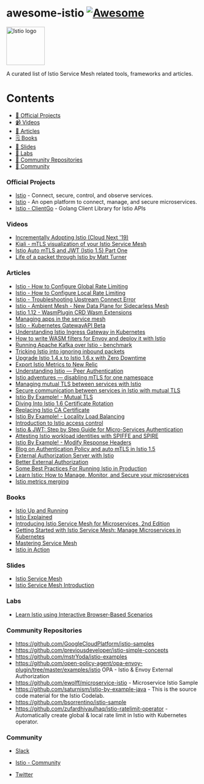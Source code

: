 # awesome-istio [![Awesome](https://awesome.re/badge.svg)](https://awesome.re)

<a href="https://istio.io/">
    <img src="https://github.com/istio/istio/raw/master/logo/istio-bluelogo-whitebackground-unframed.svg"
         alt="Istio logo" title="Istio" height="100" width="100" />
</a></br>

A curated list of Istio Service Mesh related tools, frameworks and articles.

# Contents

- [💼 Official Projects](#official-projects)
- [📹 Videos](#videos)
- [📰 Articles](#articles)
- [🗒️ Books](#books)
- [📑 Slides](#slides)
- [🧪 Labs](#labs)
- [🐾 Community Repositories](#community-repositories)
- [📡 Community](#community)

### Official Projects

- [Istio](https://istio.io/latest/) - Connect, secure, control, and observe services.
- [Istio](https://github.com/istio/istio/) - An open platform to connect, manage, and secure microservices.
- [Istio - ClientGo](https://github.com/istio/client-go) - Golang Client Library for Istio APIs

### Videos

- [Incrementally Adopting Istio (Cloud Next '19)](https://www.youtube.com/watch?v=0cgTHQFXYPQ)
- [Kiali - mTLS visualization of your Istio Service Mesh](https://www.youtube.com/watch?v=GnjwaTcNKK4)
- [Istio Auto mTLS and JWT (Istio 1.5) Part One](https://www.youtube.com/watch?v=7_O58efytvM)
- [Life of a packet through Istio by Matt Turner](https://www.youtube.com/watch?v=cB611FtjHcQ)


### Articles

- [Istio - How to Configure Global Rate Limiting](https://imesh.ai/blog/istio-rate-limiting-global/)
- [Istio - How to Configure Local Rate Limiting](https://imesh.ai/blog/istio-rate-limiting-local/)
- [Istio - Troubleshooting Upstream Connect Error](https://medium.com/trendyol-tech/troubleshooting-kubernetes-application-istio-service-mesh-upstream-connect-error-1e64be8f3d75)
- [Istio - Ambient Mesh - New Data Plane for Sidecarless Mesh](https://istio.io/latest/blog/2022/introducing-ambient-mesh/)
- [Istio 1.12 - WasmPlugin CRD Wasm Extensions](https://www.tetrate.io/blog/istio-wasm-extensions-and-ecosystem/)
- [Managing apps in the service mesh](https://cloud.ibm.com/docs/containers?topic=containers-istio-mesh)
- [Istio - Kubernetes GatewayAPI Beta](https://istio.io/latest/blog/2022/gateway-api-beta/)
- [Understanding Istio Ingress Gateway in Kubernetes](https://blog.jayway.com/2018/10/22/understanding-istio-ingress-gateway-in-kubernetes/)
- [How to write WASM filters for Envoy and deploy it with Istio](https://banzaicloud.com/blog/envoy-wasm-filter/)
- [Running Apache Kafka over Istio - benchmark](https://banzaicloud.com/blog/kafka-on-istio-performance/)
- [Tricking Istio into ignoring inbound packets](https://jpittis.ca/posts/tricking-istio-with-iptables.html)
- [Upgrade Istio 1.4.x to Istio 1.6.x with Zero Downtime](https://medium.com/@liptanbiswas/upgrade-istio-1-4-x-to-istio-1-6-x-with-zero-downtime-1b784b20beda)
- [Export Istio Metrics to New Relic](https://medium.com/@dinup24/export-istio-metrics-to-new-relic-7bb3d6820cc3)
- [Understanding Istio — Peer Authentication](https://medium.com/@m.allandhir/understanding-istio-authentication-policy-aa17e84112bf)
- [Istio adventures — disabling mTLS for one namespace](https://itnext.io/istio-adventures-disabling-mtls-for-one-namespace-62f37b99855c)
- [Managing mutual TLS between services with Istio](https://banzaicloud.com/blog/istio-mtls/)
- [Secure communication between services in Istio with mutual TLS](https://developer.ibm.com/technologies/containers/tutorials/istio-security-mtls/)
- [Istio By Example! - Mutual TLS](https://istiobyexample.dev/mtls)
- [Diving Into Istio 1.6 Certificate Rotation](https://blog.christianposta.com/diving-into-istio-1-6-certificate-rotation/)
- [Replacing Istio CA Certificate](https://zufardhiyaulhaq.com/Replacing-Istio-CA-certificate/)
- [Istio By Example! - Locality Load Balancing](https://istiobyexample.dev/locality-load-balancing)
- [Introduction to Istio access control](https://banzaicloud.com/blog/istio-authorization-policies/)
- [Istio & JWT: Step by Step Guide for Micro-Services Authentication](https://medium.com/intelligentmachines/istio-jwt-step-by-step-guide-for-micro-services-authentication-690b170348fc)
- [Attesting Istio workload identities with SPIFFE and SPIRE](https://developer.ibm.com/components/istio/articles/istio-identity-spiffe-spire/)
- [Istio By Example! - Modify Response Headers](https://istiobyexample.dev/response-headers)
- [Blog on Authentication Policy and auto mTLS in Istio 1.5](https://www.arctiq.ca/our-blog/2020/3/12/authentication-policy-and-auto-mtls-in-istio-1-5/)
- [External Authorization Server with Istio](https://medium.com/google-cloud/external-authorization-server-with-istio-1159b21682bb)
- [Better External Authorization](https://istio.io/latest/blog/2021/better-external-authz/)
- [Some Best Practices For Running Istio in Production](https://gokhan-karadas1992.medium.com/some-best-practices-for-running-istio-in-production-61a5442ce900)
- [Learn Istio: How to Manage, Monitor, and Secure your microservices](https://www.freecodecamp.org/news/learn-istio-manage-microservices/)
- [Istio metrics merging](https://superorbital.io/journal/istio-metrics-merging/)

### Books

- [Istio Up and Running](https://learning.oreilly.com/library/view/istio-up-and/9781492043775/)
- [Istio Explained](https://learning.oreilly.com/library/view/istio-explained/9781492073963/)
- [Introducing Istio Service Mesh for Microservices, 2nd Edition](https://learning.oreilly.com/library/view/introducing-istio-service/9781492052630/)
- [Getting Started with Istio Service Mesh: Manage Microservices in Kubernetes](https://learning.oreilly.com/library/view/getting-started-with/9781484254585/)
- [Mastering Service Mesh](https://learning.oreilly.com/library/view/mastering-service-mesh/9781789615791)
- [Istio in Action](https://www.manning.com/books/istio-in-action)

### Slides

- [Istio Service Mesh](https://docs.google.com/presentation/d/1CAFLqL8yn-s0kaPW09tLU_A-0Vjfhk4hnP7tr9zq4dY/)
- [Istio Service Mesh Introduction](https://www.slideshare.net/ssuserc5886a/istio-service-mesh-introduction)

### Labs

- [Learn Istio using Interactive Browser-Based Scenarios](https://www.katacoda.com/courses/istio)

### Community Repositories

- https://github.com/GoogleCloudPlatform/istio-samples
- https://github.com/previousdeveloper/istio-simple-concepts
- https://github.com/mstrYoda/istio-examples
- https://github.com/open-policy-agent/opa-envoy-plugin/tree/master/examples/istio OPA - Istio & Envoy External Authorization
- https://github.com/ewolff/microservice-istio - Microservice Istio Sample
- https://github.com/saturnism/istio-by-example-java - This is the source code material for the Istio Codelab.
- https://github.com/bsorrentino/istio-sample
- https://github.com/zufardhiyaulhaq/istio-ratelimit-operator - Automatically create global & local rate limit in Istio with Kubernetes operator.

### Community

- [Slack](https://istio.slack.com)

- [Istio - Community](https://istio.io/latest/about/community/join/)

- [Twitter](https://twitter.com/istiomesh)
